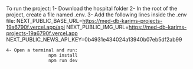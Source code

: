 To run the project:
    1- Download the hospital folder
    2- In the root of the project, create a file named .env.
    3- Add the following lines inside the .env file:
                    NEXT_PUBLIC_BASE_URL=https://med-db-karims-projects-19a6790f.vercel.app/api
                    NEXT_PUBLIC_IMG_URL=https://med-db-karims-projects-19a6790f.vercel.app
                    NEXT_PUBLIC_NEWS_API_KEY=0b4931e434024a13940b07eb5df2ab99
                    
    4- Open a terminal and run: 
                    npm install
                    npm run dev

    
